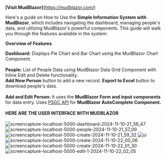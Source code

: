 **[Visit MudBlazor]**(https://mudblazor.com/)

Here's a guide on How to Use the **Simple Information System with MudBlazor**, which includes navigating the dashboard, managing people's data, and utilizing MudBlazor's powerful components. This guide will walk you through the features available in the system:

**Overview of Features**

**Dashboard:**
Displays Pie Chart and Bar Chart using the MudBlazor Chart Component. <br/><br/>
**People:**
List of People Data using MudBlazor Data Grid Component with Inline Edit and Delete functionality.<br/>
**Add New Person** button to add a new record.
**Export to Excel** button to download people's data.<br/><br/>
**Add and Edit Person:** 
It uses the **MudBlazor Form and input components** for data entry.
Uses [PSGC API](https://psgc.cloud/) for **MudBlazor AutoComplete Component.**
<br/> <br/>
**HERE ARE THE USER INTERFACE WITH MUDBLAZOR** <br/><br/>
![screencapture-localhost-5000-dashboard-2024-11-10-21_56_47](https://github.com/user-attachments/assets/27cc1b95-ccdf-4838-a83a-6ccdc8b423ec)
![screencapture-localhost-5000-people-2024-11-10-21_57_09](https://github.com/user-attachments/assets/da7dd153-469e-4001-8456-7dee8848597a)
![screencapture-localhost-5000-create-2024-11-10-21_59_32](https://github.com/user-attachments/assets/21a965f6-52ca-45b4-a812-486fc05c07f1)
![ui](https://github.com/user-attachments/assets/bdb3b7a2-9ad0-485d-9f20-e46efb71942f)
![screencapture-localhost-5000-create-2024-11-10-22_00_06](https://github.com/user-attachments/assets/ddaea031-b1c3-4e5b-a831-3158f40add02)
![screencapture-localhost-5000-create-2024-11-10-22_01_30](https://github.com/user-attachments/assets/6c0bca41-443e-421c-8d8e-111de027152b)
![screencapture-localhost-5000-edit-1-2024-11-10-22_02_05](https://github.com/user-attachments/assets/4fc4f34d-e91f-4509-8e6b-3ffc332ca3c8)
